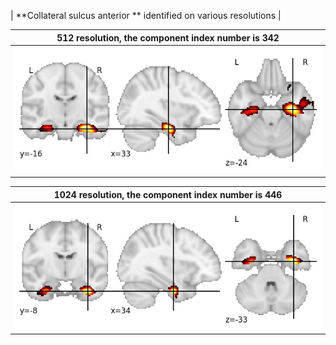 


| **Collateral sulcus anterior ** identified on various resolutions |

| 512 resolution, the component index number is 342|  
|:---:|  
| ![Component 512](../512/final/342.jpg "From component 512: Collateral sulcus anterior ") |

| 1024 resolution, the component index number is 446|  
|:---:|  
| ![Component 1024](../1024/final/446.jpg "From component 1024: Collateral sulcus anterior ") |